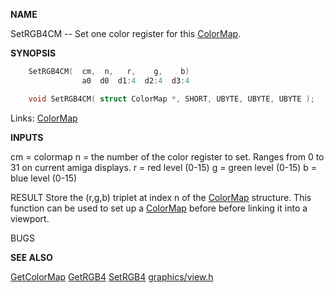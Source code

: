 
**NAME**

SetRGB4CM -- Set one color register for this [ColorMap](_OOBX).

**SYNOPSIS**

```c
    SetRGB4CM(  cm,  n,   r,    g,    b)
                a0  d0  d1:4  d2:4  d3:4

    void SetRGB4CM( struct ColorMap *, SHORT, UBYTE, UBYTE, UBYTE );

```
Links: [ColorMap](_OOBX) 

**INPUTS**

cm = colormap
n = the number of the color register to set. Ranges from 0 to 31
on current amiga displays.
r = red level (0-15)
g = green level (0-15)
b = blue level (0-15)

RESULT
Store the (r,g,b) triplet at index n of the [ColorMap](_OOBX) structure.
This function can be used to set up a [ColorMap](_OOBX) before before
linking it into a viewport.

BUGS

**SEE ALSO**

[GetColorMap](GetColorMap) [GetRGB4](GetRGB4) [SetRGB4](SetRGB4) [graphics/view.h](_OOBX)

